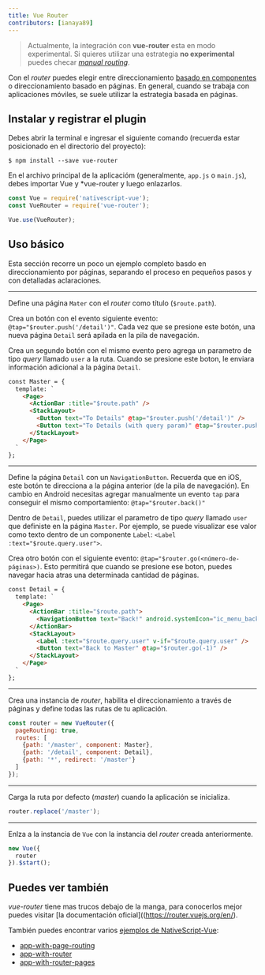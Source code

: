 ```yaml
---
title: Vue Router
contributors: [ianaya89]
---
```


> Actualmente, la integración con **vue-router** esta en modo experimental. Si quieres utilizar una estrategia **no experimental** puedes checar [*manual routing*](/en/docs/routing/manual-routing).

Con el *router* puedes elegir entre direccionamiento [basado en componentes](https://router.vuejs.org/api/#router-view) o direccionamiento basado en páginas. En general, cuando se trabaja con aplicaciones móviles, se suele utilizar la estrategia basada en páginas.

## Instalar y registrar el plugin

Debes abrir la terminal e ingresar el siguiente comando (recuerda estar posicionado en el directorio del proyecto):

```shell
$ npm install --save vue-router
```

En el archivo principal de la aplicacióm (generalmente, `app.js` o `main.js`), debes importar Vue y *vue-router y luego enlazarlos.

```JavaScript
const Vue = require('nativescript-vue');
const VueRouter = require('vue-router');

Vue.use(VueRouter);
```

## Uso básico

Esta sección recorre un poco un ejemplo completo basdo en direccionamiento por páginas, separando el proceso en pequeños pasos y con detalladas aclaraciones.

---
Define una página `Mater` con el *router* como título (`$route.path`).

Crea un botón con el evento siguiente evento: `@tap="$router.push('/detail')"`. Cada vez que se presione este botón, una nueva página `Detail` será apilada en la pila de navegación.

Crea un segundo botón con el mismo evento pero agrega un parametro de tipo *query* llamado `user` a la ruta. Cuando se presione este boton, le enviara información adicional a la página `Detail`.

```HTML
const Master = {
  template: `
    <Page>
      <ActionBar :title="$route.path" />
      <StackLayout>
        <Button text="To Details" @tap="$router.push('/detail')" />
        <Button text="To Details (with query param)" @tap="$router.push('/detail?user=John+Appleseed')"></Button>
      </StackLayout>
    </Page>
  `
};
```

---
Define la página `Detail` con un `NavigationButton`. Recuerda que en iOS, este botón te direcciona a la página anterior (de la pila de navegación). En cambio en Android necesitas agregar manualmente un evento `tap` para conseguir el mismo comportamiento: `@tap="$router.back()"`

Dentro de `Detail`, puedes utilizar el parametro de tipo *query* llamado `user` que definiste en la página `Master`. Por ejemplo, se puede visualizar ese valor como texto dentro de un componente `Label`: `<Label :text="$route.query.user">`.

Crea otro botón con el siguiente evento: `@tap="$router.go(<número-de-páginas>)`. Esto permitirá que cuando se presione ese boton, puedes navegar hacia atras una determinada cantidad de páginas.

```HTML
const Detail = {
  template: `
    <Page>
      <ActionBar :title="$route.path">
        <NavigationButton text="Back!" android.systemIcon="ic_menu_back" @tap="$router.back()" />
      </ActionBar>
      <StackLayout>
        <Label :text="$route.query.user" v-if="$route.query.user" />
        <Button text="Back to Master" @tap="$router.go(-1)" />
      </StackLayout>
    </Page>
  `
};
```

---
Crea una instancia de *router*, habilita el direccionamiento a través de páginas y define todas las rutas de tu aplicación.

```JavaScript
const router = new VueRouter({
  pageRouting: true,
  routes: [
    {path: '/master', component: Master},
    {path: '/detail', component: Detail},
    {path: '*', redirect: '/master'}
  ]
});
```

---
Carga la ruta por defecto (*master*) cuando la aplicación se inicializa.

```JavaScript
router.replace('/master');
```

---
Enlza a la instancia de `Vue` con la instancia del *router* creada anteriormente.

```JavaScript
new Vue({
  router
}).$start();
```

## Puedes ver también

*vue-router* tiene mas trucos debajo de la manga, para conocerlos mejor puedes visitar [la documentación oficial]((https://router.vuejs.org/en/).

También puedes encontrar varios [ejemplos de NativeScript-Vue](https://github.com/nativescript-vue/nativescript-vue/tree/master/samples):

* [app-with-page-routing](https://github.com/nativescript-vue/nativescript-vue/tree/master/samples/app/app-with-page-routing.js)
* [app-with-router](https://github.com/nativescript-vue/nativescript-vue/tree/master/samples/app/app-with-router.js)
* [app-with-router-pages](https://github.com/nativescript-vue/nativescript-vue/tree/master/samples/app/app-with-router-pages.js)